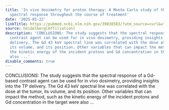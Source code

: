 ```yaml
---
title: 'In vivo dosimetry for proton therapy: A Monte Carlo study of the Gadolinium
  spectral response throughout the course of treatment'
date: '2025-01-22'
linkTitle: https://pubmed.ncbi.nlm.nih.gov/39838583/?utm_source=curl&utm_medium=rss&utm_campaign=pubmed-2&utm_content=1FakS-2QOkCT8HsMOQP1bCRQ4YzyumYOmxmF0moLsQ3dFB1E9V&fc=20220326224207&ff=20250122171154&v=2.18.0.post9+e462414
source: heidelberg[Affiliation]
description: 'CONCLUSIONS: The study suggests that the spectral response of a Gd-based
  contrast agent can be used for in vivo dosimetry, providing insights into the TP
  delivery. The Gd 43 keV spectral line was correlated with the dose at the tumor,
  its volume, and its position. Other variables that can impact the method, such as
  the kinetic energy of the incident protons and Gd concentration in the target were
  also ...'
disable_comments: true
---
```

CONCLUSIONS: The study suggests that the spectral response of a Gd-based contrast agent can be used for in vivo dosimetry, providing insights into the TP delivery. The Gd 43 keV spectral line was correlated with the dose at the tumor, its volume, and its position. Other variables that can impact the method, such as the kinetic energy of the incident protons and Gd concentration in the target were also ...